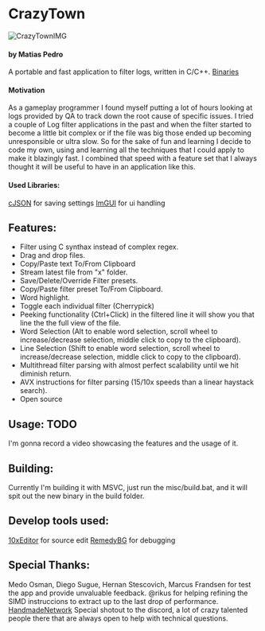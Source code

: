 # CrazyTown
![CrazyTownIMG](https://github.com/matiasjpedro/CrazyTown/assets/7761322/ae122f0e-a2a2-4916-9777-3c6ae77965ff)

#### by Matias Pedro

A portable and fast application to filter logs, written in C/C++.
[Binaries](https://github.com/matiasjpedro/CrazyTown/tree/main/release)

#### Motivation

As a gameplay programmer I found myself putting a lot of hours looking at logs provided by QA to track down the root cause
of specific issues. I tried a couple of Log filter applications in the past and when the filter started to become a little bit
complex or if the file was big those ended up becoming unresponsible or ultra slow. So for the sake of fun and learning I decide
to code my own, using and learning all the techniques that I could apply to make it blazingly fast. I combined that speed with a
feature set that I always thought it will be useful to have in an application like this.

#### Used Libraries:

[cJSON](https://github.com/DaveGamble/cJSON) for saving settings
[ImGUI](https://github.com/ocornut/imgui) for ui handling

## Features:

* Filter using C synthax instead of complex regex.
* Drag and drop files.
* Copy/Paste text To/From Clipboard
* Stream latest file from "x" folder.
* Save/Delete/Override Filter presets.
* Copy/Paste filter preset To/From Clipboard.
* Word highlight.
* Toggle each individual filter (Cherrypick)
* Peeking functionality (Ctrl+Click) in the filtered line it will show you that line the the full view of the file.
* Word Selection (Alt to enable word selection, scroll wheel to increase/decrease selection, middle click to copy to the clipboard).
* Line Selection (Shift to enable word selection, scroll wheel to increase/decrease selection, middle click to copy to the clipboard).
* Multithread filter parsing with almost perfect scalability until we hit diminish return.
* AVX instructions for filter parsing (15/10x speeds than a linear haystack search).
* Open source

## Usage: TODO

I'm gonna record a video showcasing the features and the usage of it.

## Building:

Currently I'm building it with MSVC, just run the misc/build.bat, and it will spit out the new binary in the build folder.

## Develop tools used:

[10xEditor](https://10xeditor.com/) for source edit
[RemedyBG](https://remedybg.itch.io/remedybg) for debugging

## Special Thanks:

Medo Osman, Diego Sugue, Hernan Stescovich, Marcus Frandsen for test the app and provide unvaluable feedback.
@rikus for helping refining the SIMD instruccions to extract up to the last drop of performance.
[HandmadeNetwork](https://handmade.network/) Special shotout to the discord, a lot of crazy talented people there that are always open to help with technical questions.
